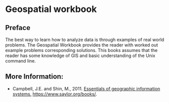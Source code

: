 # Geospatial workbook

## Preface
The best way to learn how to analyze data is through examples of real world problems.  The Geospatial Workbook provides the reader with worked out example problems corresponding solutions.  This books assumes that the reader has some knowledge of GIS and basic understanding of the Unix command line.  

## More Information:

* Campbell, J.E. and Shin, M., 2011. [Essentials of geographic information systems.](https://open.umn.edu/opentextbooks/textbooks/67) https://www.saylor.org/books/.
